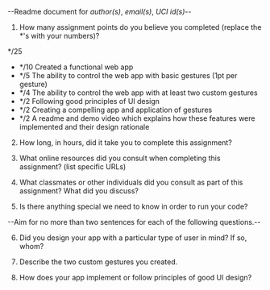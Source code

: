 --Readme document for *author(s)*, *email(s)*, *UCI id(s)*--

1. How many assignment points do you believe you completed (replace the *'s with your numbers)?

*/25
- */10 Created a functional web app
- */5 The ability to control the web app with basic gestures (1pt per gesture)
- */4 The ability to control the web app with at least two custom gestures
- */2 Following good principles of UI design
- */2 Creating a compelling app and application of gestures
- */2 A readme and demo video which explains how these features were implemented and their design rationale

2. How long, in hours, did it take you to complete this assignment?



3. What online resources did you consult when completing this assignment? (list specific URLs)



4. What classmates or other individuals did you consult as part of this assignment? What did you discuss?



5. Is there anything special we need to know in order to run your code?



--Aim for no more than two sentences for each of the following questions.--


6. Did you design your app with a particular type of user in mind? If so, whom?


7. Describe the two custom gestures you created.


8. How does your app implement or follow principles of good UI design?
